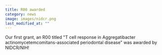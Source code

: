 ```yaml
---
title: R00 awarded
category: news
image: images/nidcr.png
last_modified_at: ""
---
```


Our first grant, an R00 titled "T cell response in Aggregatibacter actinomycetemcomitans-associated periodontal disease" was awarded by NIDCR/NIH! 